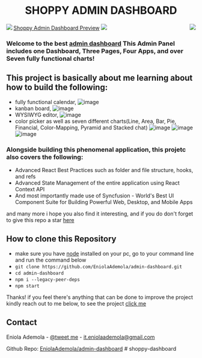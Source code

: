 <div>
  
  <h1 align="center">SHOPPY ADMIN DASHBOARD</h1>
  <img align="left" src="https://user-images.githubusercontent.com/107508295/194569982-c2102d7c-4b02-43e2-bbee-ba298d734bdf.png" />
  <a href="https://eniola-admin-dashboard.vercel.app/" align="center">Shoppy Admin Dashboard Preview<a/>
  <img align="right" src="https://user-images.githubusercontent.com/107508295/194570082-b14161b2-79e9-4286-a73c-8524df950ebb.png" />
  <img src="https://user-images.githubusercontent.com/107508295/194553689-d711e655-01db-48ee-b4dd-5ee47cc7f41b.png" />
  
</div>

### Welcome to the best [admin dashboard](https://dash-shoppy.vercel.app/) This Admin Panel includes one Dashboard, Three Pages, Four Apps, and over Seven fully functional charts!

## This project is basically about me learning about how to build the following:

- fully functional calendar,
  ![image](https://user-images.githubusercontent.com/107508295/194573708-7dd2ad44-149d-46d5-a202-8b6ef4d5cf49.png)
- kanban board,
  ![image](https://user-images.githubusercontent.com/107508295/194573800-c1acda4b-7264-4d63-9fba-d3bb833d8a35.png)
- WYSIWYG editor,
  ![image](https://user-images.githubusercontent.com/107508295/194573895-3eedf2ba-48c8-438c-a1c7-3d4a5918e200.png)
- color picker as well as seven different charts(Line, Area, Bar, Pie, Financial, Color-Mapping, Pyramid and Stacked chat)
  ![image](https://user-images.githubusercontent.com/107508295/194573964-09324bd6-8ce4-4644-9e08-437ee5278b2f.png)
  ![image](https://user-images.githubusercontent.com/107508295/194575981-c93d6ac1-36d3-40f2-be81-c6124735a668.png)
  ![image](https://user-images.githubusercontent.com/107508295/194576235-33d1eda4-bb2f-4754-b87c-e4b579daef57.png)

### Alongside building this phenomenal application, this projetc also covers the following:

- Advanced React Best Practices such as folder and file structure, hooks, and refs
- Advanced State Management of the entire application using React Context API
- And most importantly made use of Syncfusion - World's Best UI Component Suite for Building Powerful Web, Desktop, and Mobile Apps

and many more i hope you also find it interesting, and if you do don't forget to give this repo a star [here](https://github.com/Kinarsardhara/shoppy-dashboard)

## How to clone this Repository

- make sure you have [node](https://nodejs.org/en/download/) installed on your pc, go to your command line and run the command below
- `git clone https://github.com/EniolaAdemola/admin-dashboard.git`
-  `cd admin-dashboard`
- `npm i --legacy-peer-deps `
- `npm start `

Thanks! if you feel there's anything that can be done to improve the project kindly reach out to me below,
to see the project [click me](https://dash-shoppy.vercel.app/)

<!-- CONTACT -->

## Contact

Eniola Ademola - [@tweet me](https://twitter.com/_daveworld) - it.eniolaademola@gmail.com

Github Repo: [EniolaAdemola/admin-dashboard](https://github.com/Kinarsardhara/shoppy-dashboard)
#   s h o p p y - d a s h b o a r d 
 
 
